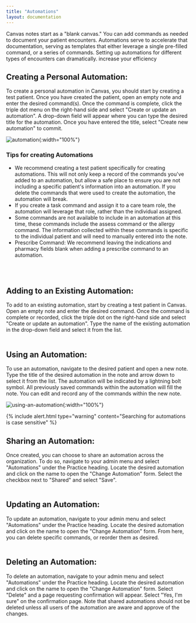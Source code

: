 ```yaml
---
title: "Automations"
layout: documentation
---
```

Canvas notes start as a "blank canvas." You can add commands as needed to document your patient encounters. Automations serve to accelerate that documentation, serving as templates that either leverage a single pre-filled command, or a series of commands. Setting up automations for different types of encounters can dramatically. increase your efficiency  

## Creating a Personal Automation:
To create a personal automation in Canvas, you should start by creating a test patient. Once you have created the patient, open an empty note and enter the desired command(s). Once the command is complete, click the triple dot menu on the right-hand side and select "Create or update an automation". A drop-down field will appear where you can type the desired title for the automation. Once you have entered the title, select "Create new automation" to commit.

![automation](/assets/images/automation.gif){:width="100%"}

### Tips for creating Automations
* We recommend creating a test patient specifically for creating automations.  This will not only keep a record of the commands you've added to an automation, but allow a safe place to ensure you are not including a specific patient's information into an automation. If you delete the commands that were used to create the automation, the automation will break.
* If you create a task command and assign it to a care team role, the automation will leverage that role, rather than the individual assigned. 
* Some commands are not available to include in an automation at this time, these commands include the assess command or the allergy command.  The information collected within these commands is specific to the individual patient and will need to manually entered into the note. 
* Prescribe Command: We recommend leaving the indications and pharmacy fields blank when adding a prescribe command to an automation. 
<br>
<br>

## Adding to an Existing Automation:
To add to an existing automation, start by creating a test patient in Canvas. Open an empty note and enter the desired command. Once the command is complete or recorded, click the triple dot on the right-hand side and select "Create or update an automation". Type the name of the existing automation in the drop-down field and select it from the list.
<br>
<br>
## Using an Automation:
To use an automation, navigate to the desired patient and open a new note. Type the title of the desired automation in the note and arrow down to select it from the list. The automation will be indicated by a lightning bolt symbol. All previously saved commands within the automation will fill the note. You can edit and record any of the commands within the new note.

![using-an-automation](/assets/images/using-an-automation.gif){:width="100%"}

{% include alert.html type="warning" content="Searching for automations is case sensitive" %}
<br>
## Sharing an Automation:
Once created, you can choose to share an automation across the organization. To do so, navigate to your admin menu and select "Automations" under the Practice heading. Locate the desired automation and click on the name to open the "Change Automation" form. Select the checkbox next to "Shared" and select "Save". 
<br>
<br>
## Updating an Automation:
To update an automation, navigate to your admin menu and select "Automations" under the Practice heading. Locate the desired automation and click on the name to open the "Change Automation" form. From here, you can delete specific commands, or reorder them as desired. 
<br>
<br>
## Deleting an Automation:
To delete an automation, navigate to your admin menu and select "Automations" under the Practice heading. Locate the desired automation and click on the name to open the "Change Automation" form. Select "Delete" and a page requesting confirmation will appear. Select "Yes, I'm sure" on the confirmation page. Note that shared automations should not be deleted unless all users of the automation are aware and approve of the changes.
